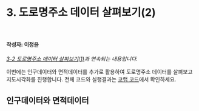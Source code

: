 # 3. 도로명주소 데이터 살펴보기(2)

<br>

#### 작성자: 이정윤

<i>[3-2 도로명주소 데이터 살펴보기(1)]()과 연속되는 내용입니다.</i>

이번에는 인구데이터와 면적데이터를 추가로 활용하여 도로명주소 데이터를 살펴보고 지도시각화를 진행합니다. 전체 코드와 실행결과는 [코랩 코드](https://colab.research.google.com/drive/1ESR6gu4l9QlUx8uW8ngBUWd5MO9BUV5u?usp=sharing)에서 확인하세요.

## 인구데이터와 면적데이터

##
